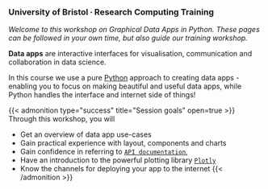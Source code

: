 ### University of Bristol ∙ Research Computing Training

*Welcome to this workshop on Graphical Data Apps in Python. These pages can be followed in your own time, but also guide our training workshop.*

**Data apps** are interactive interfaces for visualisation, communication and collaboration in data science.

In this course we use a pure [Python](https://www.python.org/) approach to creating data apps - enabling you to focus on making beautiful and useful data apps, while Python handles the interface and internet side of things!

{{< admonition type="success" title="Session goals" open=true >}}
Through this workshop, you will
- Get an overview of data app use-cases
- Gain practical experience with layout, components and charts
- Gain confidence in referring to [`API documentation`](https://docs.streamlit.io/library/api-reference), 
- Have an introduction to the powerful plotting library [`Plotly`](https://plotly.com/python/)
- Know the channels for deploying your app to the internet
{{< /admonition >}}
